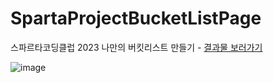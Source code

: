 # SpartaProjectBucketListPage
스파르타코딩클럽 2023 나만의 버킷리스트 만들기 - [결과물 보러가기](https://kimjaea.github.io/SpartaProjectBucketListPage/)

![image](https://user-images.githubusercontent.com/57957086/221352258-2dfaa716-5166-47f0-9348-d250f05148ce.png)

